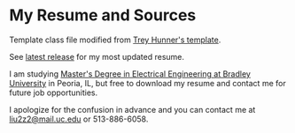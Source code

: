 # My Resume and Sources

Template class file modified from [Trey Hunner's template](https://www.latextemplates.com/template/medium-length-professional-cv).

See [latest release](https://github.com/liu2z2/resume/releases/latest) for my most updated resume.

I am studying [Master's Degree in Electrical Engineering at Bradley University](https://www.bradley.edu/academic/departments/ece/gradprogram/msee/) in Peoria, IL, but free to download my resume and contact me for future job opportunities.

I apologize for the confusion in advance and you can contact me at liu2z2@mail.uc.edu or 513-886-6058.